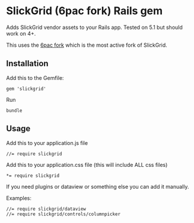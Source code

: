 # SlickGrid (6pac fork) Rails gem

Adds SlickGrid vendor assets to your Rails app. Tested on 5.1 but should work on 4+.

This uses the [6pac fork](https://github.com/6pac/SlickGrid) which is the most active fork of SlickGrid.


## Installation

Add this to the Gemfile:

    gem 'slickgrid'

Run

    bundle

## Usage

Add this to your application.js file

    //= require slickgrid

Add this to your application.css file (this will include ALL css files)

    *= require slickgrid


If you need plugins or dataview or something else you can add it manually.

Examples:

    //= require slickgrid/dataview
    //= require slickgrid/controls/columnpicker

